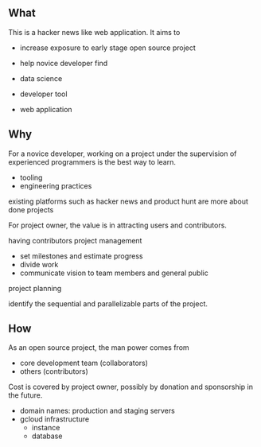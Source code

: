## What

This is a hacker news like web application. It aims to

- increase exposure to early stage open source project
- help novice developer find



- data science
- developer tool
- web application

## Why


For a novice developer, working on a project under the supervision of
experienced programmers is the best way to learn.

- tooling
- engineering practices


existing platforms such as hacker news and product hunt are more about done projects

For project owner, the value is in attracting users and contributors.

having contributors project management

- set milestones and estimate progress
- divide work
- communicate vision to team members and general public

project planning

identify the sequential and parallelizable parts of the project.


## How

As an open source project, the man power comes from

- core development team (collaborators)
- others (contributors)

Cost is covered by project owner,
possibly by donation and sponsorship in the future.

- domain names: production and staging servers
- gcloud infrastructure
    - instance
    - database
